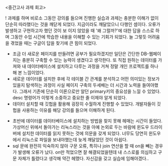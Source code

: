 <중간고사 과제 회고>

! 과제를 하며 비로소 그동안 강의를 들으며 진행한 실습과 과제는 충분한 이해가 없이 단순히 따라했다는 것을 깨닫게 되었다. 지금이라도 깨달았으니 다행인 셈이다. 오류가 발생하고 구현하고자 했던 것이 보
  이지 않았을 때 '왜 그럴까?'에 대한 답을 스스로 하며 그동안 수업 시간에 학습한 내용을 이해할 수 있는 기회가 되었다.
  늘 그렇듯 어려움을 겪었을 때는 구글이 답을 찾기에 큰 힘이 되었다.
  
+ 조금 더 새로운 페이지를 만들려면 공부가 필요하겠지만 일단은 간단한 DB-웹페이지는 충분히 구축할 수 있는 능력이 생겼다고 생각한다. 또 직접 원하는 데이터를 가져와 내 데이터베이스에 설치하고 다루는 
  과정을 거쳐 정말 개인 프로젝트를 하나 해 본 느낌이었다.
+ 새로운 데이터를 설치한 후에 각 테이블 간 관계를 분석하고 어떤 의미있는 정보가 있을지 탐색하는 과정이 사실 페이지 구축의 두세배는 더 시간과 노력을 들여야했다. 그래서 기존에 단순히 이론으로만 알던
  primary키의 중요성을 느낄 수 있었다. desc 명령어가 이렇게 소중하고 중요한 줄 이제야 알게 되었다.
+ 데이터 설치할 때 깃헙을 활용해 굉장히 수월하게 진행할 수 있었다. 개발자들이 깃헙을 사용하는 이유를 해당 강의를 들으며 이해하게 된다.
  
- 초반에 데이터를 데이터베이스에 설치하는 방법을 찾지 못해 헤매는 시간이 들었다. 가상머신 위에서 돌아가는 리눅스라는 것을 아예 논외로 두는 바람에 윈도우 드라이버에 설치한 데이터를 읽지 못하는 것에
  의문을 갖게 되었다. 너무도 당연히 윈도우에서 리눅스로 파일을 보내야했는데 늦게 깨달았던 것이 아쉽다.
- sql 문에 완전히 익숙하지 않아 구문 오류, 특히나 join 연산을 할 때 on을 빼는 경우가 발생해 오류가 났다. on만 적었으면 잘 해결되었을텐데 내 스스로를 의심하고 구문 자체가 틀렸다고 생각해 약간 헤맸다. 
  자신감을 갖고 실습에 임해야겠다..
  
